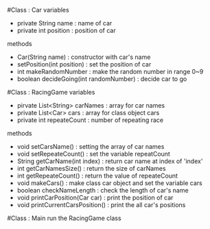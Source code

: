 #Class : Car
variables
- private String name
	: name of car
- private int position
	: position of car
	
methods
- Car(String name) : constructor with car's name
- setPosition(int position) : set the position of car
- int makeRandomNumber : make the random number in range 0~9
- boolean decideGoing(int randomNumber) : decide car to go

#Class : RacingGame
variables
- pirvate List<String<ar>> carNames : array for car names
- private List<Car<ar>> cars : array for class object cars
- private int repeateCount : number of repeating race

methods
- void setCarsName() : setting the array of car names
- void setRepeateCount() : set the variable repeatCount
- String getCarName(int index) : return car name at index of 'index'
- int getCarNamesSize() : return the size of carNames
- int getRepeateCount() : return the value of repeateCount
- void makeCars() : make class car object and set the variable cars
- boolean checkNameLength : check the length of car's name
- void printCarPosition(Car car) : print the position of car
- void printCurrentCarsPosition() : print the all car's positions

#Class : Main
run the RacingGame class